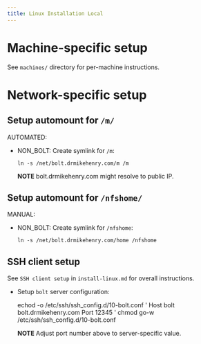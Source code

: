 ```yaml
---
title: Linux Installation Local
---
```


# Machine-specific setup

See `machines/` directory for per-machine instructions.

# Network-specific setup

## Setup automount for `/m/`

AUTOMATED:

- NON_BOLT: Create symlink for `/m`:

      ln -s /net/bolt.drmikehenry.com/m /m

  **NOTE** bolt.drmikehenry.com might resolve to public IP.

## Setup automount for `/nfshome/`

MANUAL:

- NON_BOLT: Create symlink for `/nfshome`:

      ln -s /net/bolt.drmikehenry.com/home /nfshome

## SSH client setup

See `SSH client setup` in `install-linux.md` for overall instructions.

- Setup `bolt` server configuration:

    echod -o /etc/ssh/ssh_config.d/10-bolt.conf '
      Host bolt bolt.drmikehenry.com
          Port 12345
    '
    chmod go-w /etc/ssh/ssh_config.d/10-bolt.conf

  **NOTE** Adjust port number above to server-specific value.
